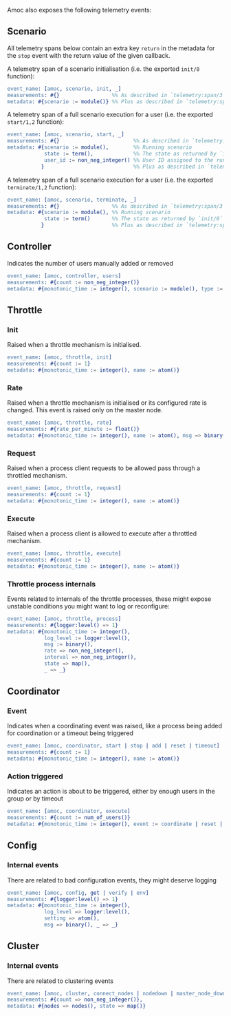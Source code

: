 Amoc also exposes the following telemetry events:

## Scenario

All telemetry spans below contain an extra key `return` in the metadata for the `stop` event with the return value of the given callback.

A telemetry span of a scenario initialisation (i.e. the exported `init/0` function):

```erlang
event_name: [amoc, scenario, init, _]
measurements: #{}                 %% As described in `telemetry:span/3`
metadata: #{scenario := module()} %% Plus as described in `telemetry:span/3`
```

A telemetry span of a full scenario execution for a user (i.e. the exported `start/1,2` function):

```erlang
event_name: [amoc, scenario, start, _]
measurements: #{}                        %% As described in `telemetry:span/3`
metadata: #{scenario := module(),        %% Running scenario
            state := term(),             %% The state as returned by `init/0`
            user_id := non_neg_integer() %% User ID assigned to the running process
           }                             %% Plus as described in `telemetry:span/3`
```

A telemetry span of a full scenario execution for a user (i.e. the exported `terminate/1,2` function):

```erlang
event_name: [amoc, scenario, terminate, _]
measurements: #{}                 %% As described in `telemetry:span/3`
metadata: #{scenario := module(), %% Running scenario
            state := term()       %% The state as returned by `init/0`
           }                      %% Plus as described in `telemetry:span/3`
```

## Controller

Indicates the number of users manually added or removed

```erlang
event_name: [amoc, controller, users]
measurements: #{count := non_neg_integer()}
metadata: #{monotonic_time := integer(), scenario := module(), type := add | remove}
```

## Throttle

### Init

Raised when a throttle mechanism is initialised.

```erlang
event_name: [amoc, throttle, init]
measurements: #{count := 1}
metadata: #{monotonic_time := integer(), name := atom()}
```

### Rate

Raised when a throttle mechanism is initialised or its configured rate is changed.
This event is raised only on the master node.

```erlang
event_name: [amoc, throttle, rate]
measurements: #{rate_per_minute := float()}
metadata: #{monotonic_time := integer(), name := atom(), msg => binary()}
```

### Request

Raised when a process client requests to be allowed pass through a throttled mechanism.

```erlang
event_name: [amoc, throttle, request]
measurements: #{count := 1}
metadata: #{monotonic_time := integer(), name := atom()}
```

### Execute

Raised when a process client is allowed to execute after a throttled mechanism.

```erlang
event_name: [amoc, throttle, execute]
measurements: #{count := 1}
metadata: #{monotonic_time := integer(), name := atom()}
```

### Throttle process internals

Events related to internals of the throttle processes, these might expose unstable conditions you
might want to log or reconfigure:

```erlang
event_name: [amoc, throttle, process]
measurements: #{logger:level() => 1}
metadata: #{monotonic_time := integer(),
            log_level := logger:level(),
            msg := binary(),
            rate => non_neg_integer(),
            interval => non_neg_integer(),
            state => map(),
            _ => _}
```

## Coordinator

### Event
Indicates when a coordinating event was raised, like a process being added for coordination or a timeout being triggered

```erlang
event_name: [amoc, coordinator, start | stop | add | reset | timeout]
measurements: #{count := 1}
metadata: #{monotonic_time := integer(), name := atom()}
```

### Action triggered
Indicates an action is about to be triggered, either by enough users in the group or by timeout

```erlang
event_name: [amoc, coordinator, execute]
measurements: #{count := num_of_users()}
metadata: #{monotonic_time := integer(), event := coordinate | reset | timeout | stop}
```

## Config

### Internal events
There are related to bad configuration events, they might deserve logging

```erlang
event_name: [amoc, config, get | verify | env]
measurements: #{logger:level() => 1}
metadata: #{monotonic_time := integer(),
            log_level => logger:level(),
            setting => atom(),
            msg => binary(), _ => _}
```

## Cluster

### Internal events
There are related to clustering events

```erlang
event_name: [amoc, cluster, connect_nodes | nodedown | master_node_down]
measurements: #{count => non_neg_integer()},
metadata: #{nodes => nodes(), state => map()}
```
